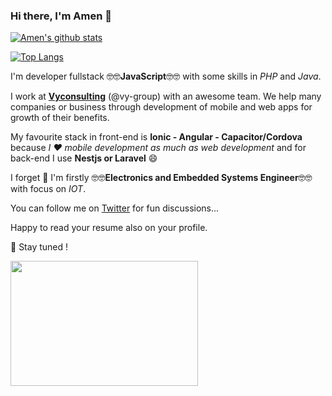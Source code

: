 ### Hi there, I'm Amen 👋

[![Amen's github stats](https://github-readme-stats.vercel.app/api?username=amilamen&count_private=true&show_icons=true&theme=synthwave)](https://github.com/amilamen/github-readme-stats)

[![Top Langs](https://github-readme-stats.vercel.app/api/top-langs/?username=amilamen)](https://github.com/amilamen/github-readme-stats)

I'm developer fullstack 🤓🤓**JavaScript**🤓🤓 with some skills in *PHP* and *Java*. 

I work at [**Vyconsulting**](https://vyconsulting-group.com) (@vy-group) with an awesome team. We help many companies or business through development of mobile and web apps for growth of their benefits.  

My favourite stack in front-end is **Ionic - Angular - Capacitor/Cordova** because *I ❤️ mobile development as much as web development* and for back-end I use **Nestjs or Laravel** 😄 

I forget 🤔 I'm firstly 🤓🤓**Electronics and Embedded Systems Engineer**🤓🤓 with focus on *IOT*.

You can follow me on [Twitter](https://twitter.com/ezchilamen) for fun discussions...

Happy to read your resume also on your profile.

🔭 Stay tuned !

<img src="https://media.giphy.com/media/3o7qE1YN7aBOFPRw8E/giphy.gif" width="300" height="200" />

<!--
**amilamen/amilamen** is a ✨ _special_ ✨ repository because its `README.md` (this file) appears on your GitHub profile.

Here are some ideas to get you started:

- 🔭 I’m currently working on ...
- 🌱 I’m currently learning ...
- 👯 I’m looking to collaborate on ...
- 🤔 I’m looking for help with ...
- 💬 Ask me about ...
- 📫 How to reach me: ...
- 😄 Pronouns: ...
- ⚡ Fun fact: ...
-->
